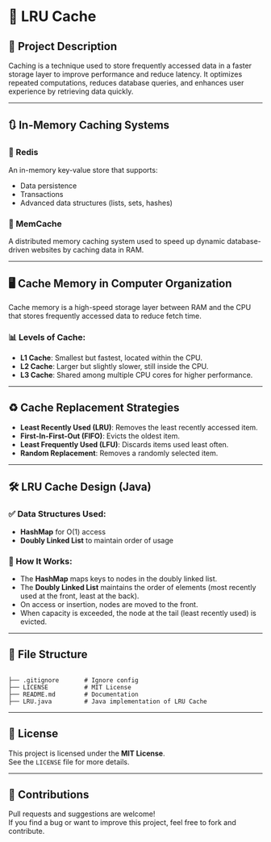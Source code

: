 # 🧠 LRU Cache

## 📌 Project Description

Caching is a technique used to store frequently accessed data in a faster storage layer to improve performance and reduce latency. It optimizes repeated computations, reduces database queries, and enhances user experience by retrieving data quickly.

---

## 🔃 In-Memory Caching Systems

### 🔹 Redis
An in-memory key-value store that supports:
- Data persistence
- Transactions
- Advanced data structures (lists, sets, hashes)

### 🔹 MemCache
A distributed memory caching system used to speed up dynamic database-driven websites by caching data in RAM.

---

## 🖥️ Cache Memory in Computer Organization

Cache memory is a high-speed storage layer between RAM and the CPU that stores frequently accessed data to reduce fetch time.

### 📊 Levels of Cache:
- **L1 Cache**: Smallest but fastest, located within the CPU.
- **L2 Cache**: Larger but slightly slower, still inside the CPU.
- **L3 Cache**: Shared among multiple CPU cores for higher performance.

---

## ♻️ Cache Replacement Strategies

- **Least Recently Used (LRU)**: Removes the least recently accessed item.
- **First-In-First-Out (FIFO)**: Evicts the oldest item.
- **Least Frequently Used (LFU)**: Discards items used least often.
- **Random Replacement**: Removes a randomly selected item.

---

## 🛠️ LRU Cache Design (Java)

### ✅ Data Structures Used:
- **HashMap** for O(1) access
- **Doubly Linked List** to maintain order of usage

### 📌 How It Works:
- The **HashMap** maps keys to nodes in the doubly linked list.
- The **Doubly Linked List** maintains the order of elements (most recently used at the front, least at the back).
- On access or insertion, nodes are moved to the front.
- When capacity is exceeded, the node at the tail (least recently used) is evicted.

---

## 📁 File Structure

```

├── .gitignore       # Ignore config
├── LICENSE          # MIT License
├── README.md        # Documentation
├── LRU.java         # Java implementation of LRU Cache

```

---

## 📄 License

This project is licensed under the **MIT License**.  
See the `LICENSE` file for more details.

---

## 🙌 Contributions

Pull requests and suggestions are welcome!  
If you find a bug or want to improve this project, feel free to fork and contribute.
